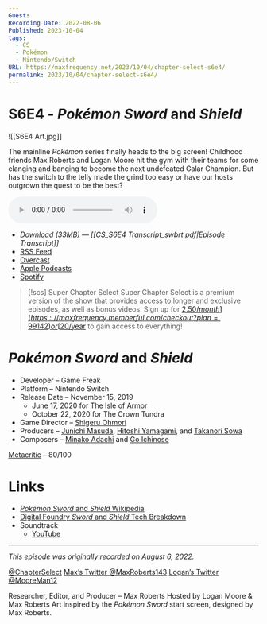 ```yaml
---
Guest: 
Recording Date: 2022-08-06
Published: 2023-10-04
tags:
  - CS
  - Pokémon
  - Nintendo/Switch
URL: https://maxfrequency.net/2023/10/04/chapter-select-s6e4/
permalink: 2023/10/04/chapter-select-s6e4/
---
```

# S6E4 - *Pokémon Sword* and *Shield*

![[S6E4 Art.jpg]]

The mainline *Pokémon* series finally heads to the big screen! Childhood friends Max Roberts and Logan Moore hit the gym with their teams for some clanging and banging to become the next undefeated Galar Champion. But has the switch to the telly made the grind too easy or have our hosts outgrown the quest to be the best?

<audio controls>
  <source src="https://traffic.libsyn.com/chapterselectpod/CS_S6E4_Final.mp3">
</audio>

- *[Download](https://traffic.libsyn.com/chapterselectpod/CS_S6E4_Final.mp3) (33MB)  — [[CS_S6E4 Transcript_swbrt.pdf|Episode Transcript]]*
- [RSS Feed](https://chapterselectpod.libsyn.com/rss)
- [Overcast](https://overcast.fm/itunes1568777352/chapter-select)
- [Apple Podcasts](https://podcasts.apple.com/us/podcast/chapter-select/id1568777352)
- [Spotify](https://open.spotify.com/show/4f1TLZXbwtSX7uHROe9KlS)

> [!scs] Super Chapter Select
> Super Chapter Select is a premium version of the show that provides access to longer and exclusive episodes, as well as bonus videos. Sign up for [$2.50/month](https://maxfrequency.memberful.com/checkout?plan=99142) or [$20/year](https://maxfrequency.memberful.com/checkout?plan=76115) to gain access to everything!

# *Pokémon Sword* and *Shield*

- Developer – Game Freak
- Platform – Nintendo Switch
- Release Date – November 15, 2019
	- June 17, 2020 for The Isle of Armor
	- October 22, 2020 for The Crown Tundra
- Game Director – [Shigeru Ohmori](https://en.wikipedia.org/wiki/Shigeru_Ohmori)
- Producers – [Junichi Masuda](https://en.wikipedia.org/wiki/Junichi_Masuda), [Hitoshi Yamagami](https://nintendo.fandom.com/wiki/Hitoshi_Yamagami), and [Takanori Sowa](https://www.mobygames.com/person/841851/takanori-sowa/)
- Composers – [Minako Adachi](https://nintendo.fandom.com/wiki/Minako_Adachi) and [Go Ichinose](https://nintendo.fandom.com/wiki/Go_Ichinose)

[Metacritic](https://www.metacritic.com/game/switch/pokemon-sword) – 80/100
# Links

- [*Pokémon Sword* and *Shield* Wikipedia](https://en.wikipedia.org/wiki/Pokémon_Sword_and_Shield)
- [Digital Foundry *Sword* and *Shield* Tech Breakdown](https://youtu.be/czXsJwfjps8)
- Soundtrack
	- [YouTube](https://youtube.com/playlist?list=PLxdQfrU9eTcM-UoPaRH8yCyFW1BArfrs_)

---
*This episode was originally recorded on August 6, 2022.*

[@ChapterSelect](https://www.twitter.com/chapterselect)
[Max’s Twitter @MaxRoberts143](https://www.twitter.com/maxroberts143)
[Logan’s Twitter @MooreMan12](https://www.twitter.com/mooreman12)

Researcher, Editor, and Producer – Max Roberts
Hosted by Logan Moore & Max Roberts
Art inspired by the *Pokémon Sword* start screen, designed by Max Roberts.